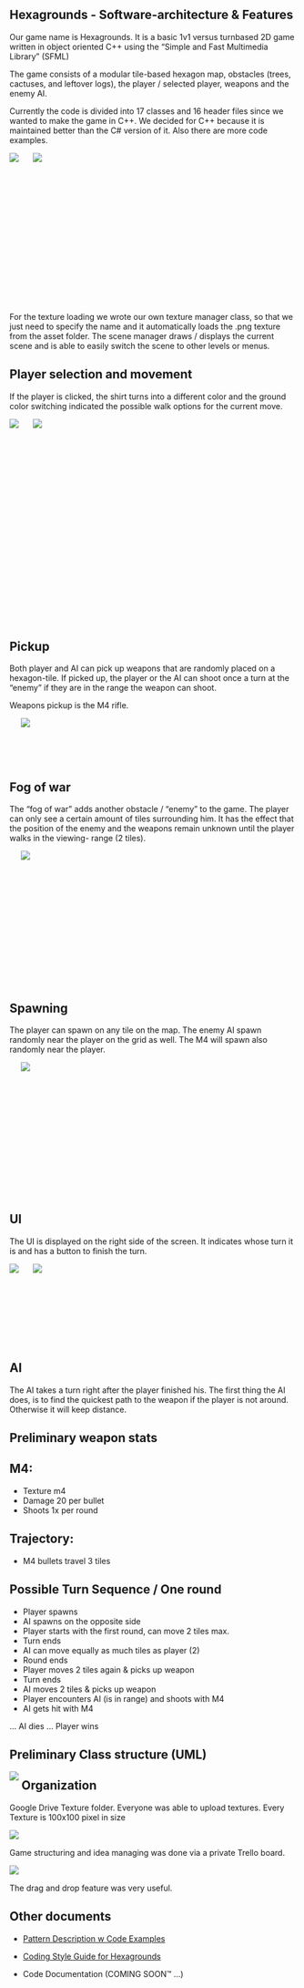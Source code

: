 ## Hexagrounds - Software-architecture & Features


Our game name is Hexagrounds. It is a basic 1v1 versus turnbased 2D game written in object oriented C++ using the “Simple and Fast Multimedia Library” (SFML)

The game consists of a modular tile-based hexagon map, obstacles (trees, cactuses, and leftover logs), the player / selected player, weapons and the enemy AI.

Currently the code is divided into 17 classes and 16 header files since we wanted to make the game in C++. We decided for C++ because it is maintained better than the C# version of it. Also there are more code examples.

<div style="float:left"><img src="https://user-images.githubusercontent.com/8648557/30786042-330a1030-a170-11e7-81ef-bcd6469e3660.PNG" style="margin-right: 5px;" /></div>

<div style="float:left">
<img src="https://user-images.githubusercontent.com/8648557/30786043-33232822-a170-11e7-9b47-2e132d138119.PNG" style="margin-right: 5px;" hspace="20"/></div>

&nbsp;

&nbsp;

&nbsp;

&nbsp;

&nbsp;

&nbsp;

&nbsp;

&nbsp;

&nbsp;

For the texture loading we wrote our own texture manager class, so that we just need to specify the name and it automatically loads the .png texture from the asset folder.
The scene manager draws / displays the current scene and is able to easily switch the scene to other levels or menus.


## Player selection and movement

If the player is clicked, the shirt turns into a different color and the ground color switching indicated the possible walk options for the current move.


<div style="float:left"><img src="https://user-images.githubusercontent.com/8648557/30755570-8a6fb51e-9fc7-11e7-9750-a806038a7fca.png" style="margin-right: 5px;" /></div>

<div style="float:left">
<img src="https://user-images.githubusercontent.com/8648557/30755572-8a742716-9fc7-11e7-9d81-7ff5b5e35870.png" style="margin-right: 5px;" hspace="20"/></div>

&nbsp;

&nbsp;

&nbsp;

&nbsp;

&nbsp;

&nbsp;

&nbsp;

&nbsp;

&nbsp;

&nbsp;

&nbsp;

&nbsp;

## Pickup

Both player and AI can pick up weapons that are randomly placed on a hexagon-tile. If picked up, the player or the AI can shoot once a turn at the “enemy” if they are in the range the weapon can shoot.

Weapons pickup is the M4 rifle.

<div style="float:left">
<img src="https://user-images.githubusercontent.com/8648557/30755571-8a72652a-9fc7-11e7-9c87-249ad1b4910f.png" style="margin-right: 5px;" hspace="20"/></div>

&nbsp;

&nbsp;

&nbsp;

## Fog of war

The “fog of war” adds another obstacle / “enemy” to the game. The player can only see a certain amount of tiles surrounding him. It has the effect that the position of the enemy and the weapons remain unknown until the player walks in the viewing- range (2 tiles).

<div style="float:left">
<img src="https://user-images.githubusercontent.com/8648557/30786440-bac9adbe-a175-11e7-8c06-3e5aea125360.PNG" style="margin-right: 5px;" hspace="20"/></div>

&nbsp;

&nbsp;

&nbsp;

&nbsp;

&nbsp;

&nbsp;

&nbsp;

&nbsp;

## Spawning

The player can spawn on any tile on the map. The enemy AI spawn randomly near the player on the grid as well. The M4 will spawn also randomly near the player.

<div style="float:left">
<img src="https://user-images.githubusercontent.com/8648557/30786428-9cfc2942-a175-11e7-9c11-eead348ab9d0.PNG" style="margin-right: 5px;" hspace="20"/></div>

&nbsp;

&nbsp;

&nbsp;

&nbsp;

&nbsp;

&nbsp;

&nbsp;

&nbsp;

## UI

The UI is displayed on the right side of the screen. It indicates whose turn it is and has a button to finish the turn.


<div style="float:left"><img src="https://user-images.githubusercontent.com/8648557/30786438-bac79088-a175-11e7-8bd2-d25f656e4199.PNG" style="margin-right: 5px;" /></div>

<div style="float:left">
<img src="https://user-images.githubusercontent.com/8648557/30786439-bac95080-a175-11e7-8acb-6f4c7c5135a2.PNG" style="margin-right: 5px;" hspace="20"/></div>

&nbsp;

&nbsp;

&nbsp;

&nbsp;

&nbsp;

## AI

The AI takes a turn right after the player finished his. The first thing the AI does, is to find the quickest path to the weapon if the player is not around. Otherwise it will keep distance.


## Preliminary weapon stats

## M4:
  - Texture m4
  - Damage 20 per bullet
  - Shoots 1x per round

## Trajectory:
-	M4 bullets travel 3 tiles


## Possible Turn Sequence / One round

-	Player spawns 
-	AI spawns on the opposite side
-	Player starts with the first round, can move 2 tiles max.
-	Turn ends
-	AI can move equally as much tiles as player (2)
-	Round ends
-	Player moves 2 tiles again & picks up weapon
-	Turn ends
-	AI moves 2 tiles & picks up weapon
-	Player encounters AI (is in range) and shoots with M4
-	AI gets hit with M4

... AI dies
... Player wins


## Preliminary Class structure (UML)


<div style="float:left"><img src="https://user-images.githubusercontent.com/8648557/30755567-8a6e2f78-9fc7-11e7-8ae6-8fabd6c9eba0.png" style="margin-right: 5px;" /></div>



## Organization

Google Drive Texture folder. Everyone was able to upload textures. 
Every Texture is 100x100 pixel in size

<div style="float:left"><img src="https://user-images.githubusercontent.com/8648557/30755599-a2bbf998-9fc7-11e7-8bdf-3c4dd4b795e0.PNG" style="margin-right: 5px;" /></div>

&nbsp;

Game structuring and idea managing was done via a private Trello board.

<div style="float:left"><img src="https://user-images.githubusercontent.com/8648557/30755600-a2bee78e-9fc7-11e7-978b-40bdaa2957c0.PNG" style="margin-right: 5px;" /></div>

&nbsp;

The drag and drop feature was very useful.


## Other documents


-  <a href="https://github.com/infomediadesign/2017-programmierung2-vr-spieleprojekt-theorchestrator/files/1327249/Pattern_Description_Code_Hexagrounds.docx">Pattern Description w Code Examples</a>

-  <a href="https://github.com/infomediadesign/2017-programmierung2-vr-spieleprojekt-theorchestrator/files/1327248/Coding_Style_Guide_Hexagrounds.docx">Coding Style Guide for Hexagrounds</a>


- Code Documentation (COMING SOON™ ...)
